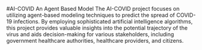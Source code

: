 #AI-COVID
An Agent Based Model
The AI-COVID project focuses on utilizing agent-based modeling techniques to predict the spread of COVID-19 infections. By employing sophisticated artificial intelligence algorithms, this project provides valuable insights into the potential trajectory of the virus and aids decision-making for various stakeholders, including government healthcare authorities, healthcare providers, and citizens.
